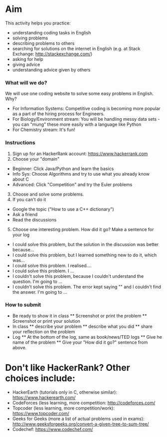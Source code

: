 # Aim
This activity helps you practice:
* understanding coding tasks in English
* solving problems
* describing problems to others
* searching for solutions on the internet in English (e.g. at Stack Exchange: http://stackexchange.com/)
* asking for help
* giving advice
* understanding advice given by others

### What will we do?
We will use one coding website to solve some easy problems in English. Why?
* For Information Systems: Competitive coding is becoming more popular as a part of the hiring process for Engineers.
* For Biology/Environment stream: You will be handling messy data sets - you can "mung" these more easily with a language like Python
* For Chemistry stream: It's fun!
 



### Instructions
1) Sign up for an HackerRank account: https://www.hackerrank.com
2) Choose your "domain"
* Beginner: Click Java/Python and learn the basics
* Info Sys: Choose Algorithms and try to use what you already know about C
* Advanced: Click "Competition" and try the Euler problems
3) Choose and solve some problems.
4) If you can't do it
* Google the topic ("How to use a C++  dictionary")
* Ask a friend
* Read the discussions
5) Choose one interesting problem. How did it go? Make a sentence for your log
* I could solve this problem, but the solution in the discussion was better because...
* I could solve this problem, but I learned something new to do it, which was...
* I could solve this problem. I realised....
* I could solve this problem. I ...
* I couldn't solve this problem, because I couldn't understand the question. I'm going to ...
* I couldn't solve this problem. The error kept saying "" and I couldn't find the answer. I'm going to ...


### How to submit
* Be ready to show it in class
** Screenshot or print the problem
** Screenshot or print your solution
* In class
** describe your problem
** describe what you did
** share your reflection on the problem
* Log
** At the bottom of the log, same as book/news/TED logs
** Give he name of the problem
** Give your "How did it go?" sentence from above.

# Don't like HackerRank? Other choices include:
* HackerEarth (tutorials only in C, otherwise similar): https://www.hackerearth.com/
* CodeForces (less learning, more competition: http://codeforces.com/
* Topcoder (less learning, more competition/work): https://www.topcoder.com/
* Geeks for Geeks (more a list of actual problems used in exams): http://www.geeksforgeeks.org/convert-a-given-tree-to-sum-tree/
* Codechef: https://www.codechef.com/

